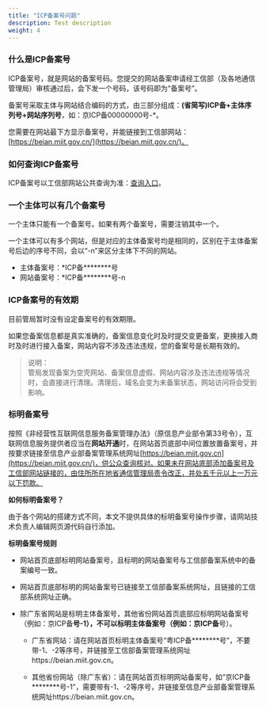 ```yaml
---
title: "ICP备案号问题"
description: Test description
weight: 4
---
```




### 什么是ICP备案号

ICP备案号，就是网站的备案号码。您提交的网站备案申请经工信部（及各地通信管理局）审核通过后，会下发一个号码，该号码即为“备案号”。

备案号采取主体与网站结合编码的方式，由三部分组成：**(省简写)ICP备+主体序列号+网站序列号**，如：京ICP备00000000号-*。

您需要在网站最下方显示备案号，并能链接到工信部网站：[https://beian.miit.gov.cn/](https://beian.miit.gov.cn/)。

### 如何查询ICP备案号

ICP备案号以工信部网站公共查询为准：[查询入口](https://beian.miit.gov.cn/#/Integrated/index)。

### 一个主体可以有几个备案号

一个主体只能有一个备案号。如果有两个备案号，需要注销其中一个。

一个主体可以有多个网站，但是对应的主体备案号均是相同的，区别在于主体备案号后边的序号不同，会以“-n”来区分主体下不同的网站。

- 主体备案号：*ICP备********号
- 网站备案号：*ICP备********号-n

### ICP备案号的有效期

目前管局暂时没有设定备案号的有效期限。

如果您备案信息都是真实准确的，备案信息变化时及时提交变更备案，更换接入商时及时进行接入备案，网站内容不涉及违法违规，您的备案号是长期有效的。

> 说明：  
> 管局发现备案为空壳网站、备案信息虚假、网站内容涉及违法违规等情况时，会直接进行清理。清理后，域名会变为未备案状态，网站访问将会受到影响。

### 标明备案号

按照《非经营性互联网信息服务备案管理办法》（原信息产业部令第33号令），互联网信息服务提供者应当在**网站开通**时，在网站首页底部中间位置放置备案号，并按要求链接至信息产业部备案管理系统网址[https://beian.miit.gov.cn](https://beian.miit.gov.cn/)，供公众查询核对。如果未在网站底部添加备案号及工信部网站链接的，由住所所在地省通信管理局责令改正，并处五千元以上一万元以下罚款。

**如何标明备案号？**

由于各个网站的搭建方式不同，本文不提供具体的标明备案号操作步骤，请网站技术负责人编辑网页源代码自行添加。

**标明备案号规则**

- 网站首页底部标明网站备案号，且标明的网站备案号与工信部备案系统中的备案编号一致。

- 网站首页底部标明的网站备案号已链接至工信部备案系统网址，且链接的工信部系统网址正确。

- 除广东省网站是标明主体备案号，其他省份网站首页底部应标明网站备案号（例如：京ICP备****号-1），不可以标明主体备案号（例如：京ICP备****号）。

  - 广东省网站：请在网站首页标明主体备案号“粤ICP备********号”，不要带-1、-2等序号，并链接至工信部备案管理系统网址https://beian.miit.gov.cn。

  - 其他省份网站（除广东省）：请在网站首页标明网站备案号，如“京ICP备********号-1”，需要带有-1、-2等序号，并链接至信息产业部备案管理系统网址https://beian.miit.gov.cn。

